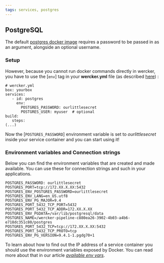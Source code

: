 ```yaml
---
tags: services, postgres
---
```


## PostgreSQL

The default [postgres docker image](https://registry.hub.docker.com/_/postgres/) requires a password to be passed in as an argument, alongside an optional username.

### Setup

However, because you cannot run docker commands directly in wercker, you have to use the [`env`] tag in your **wercker.yml** file (as described [here](http://devcenter.wercker.io/docs/services/advanced-services.html)) :

```
# wercker.yml
box: yourbox
services:
   - id: postgres
     env:
       POSTGRES_PASSWORD: ourlittlesecret
       POSTGRES_USER: myuser  # optional
build:
   steps:
(...)
```

Now the [`POSTGRES_PASSWORD`] environment variable is set to _ourlittlesecret_ inside your service container and you can start using it!

### Environment variables and Connection strings

Below you can find the environment variables that are created and made available.
You can use these for connection strings and such in your applications.

```no-highlight
POSTGRES_PASSWORD: ourlittlesecret
POSTGRES_PORT=tcp://172.XX.X.XX:5432
POSTGRES_ENV_POSTGRES_PASSWORD=ourlittlesecret
POSTGRES_ENV_LANG=en_US.utf8
POSTGRES_ENV_PG_MAJOR=9.4
POSTGRES_PORT_5432_TCP_PORT=5432
POSTGRES_PORT_5432_TCP_ADDR=172.XX.X.XX
POSTGRES_ENV_PGDATA=/var/lib/postgresql/data
POSTGRES_NAME=/wercker-pipeline-c880ea26-3902-4b03-a4b6-e718dc351c80/postgres
POSTGRES_PORT_5432_TCP=tcp://172.XX.X.XX:5432
POSTGRES_PORT_5432_TCP_PROTO=tcp
POSTGRES_ENV_PG_VERSION=9.4.1-1.pgdg70+1
```

To learn about how to find out the IP address of a service container you should use the environment variables exposed by Docker. You can read more about that in our article [_available env vars_](http://devcenter.wercker.io/docs/services/linking-services.html).
